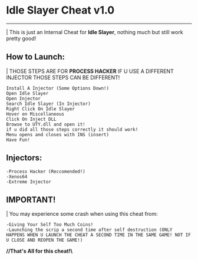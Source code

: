 # Idle Slayer Cheat v1.0

_________

| This is just an Internal Cheat for **Idle Slayer**, nothing much but still work pretty good!

## How to Launch:

| THOSE STEPS ARE FOR **PROCESS HACKER** IF U USE A DIFFERENT INJECTOR THOSE STEPS CAN BE DIFFERENT!

	Install A Injector (Some Options Down!)
	Open Idle Slayer
	Open Injector
	Search Idle Slayer (In Injector)
	Right Click On Idle Slayer
	Hover on Miscellaneous
	Click On Inject DLL
	Browse to UTY.dll and open it!
	if u did all those steps correctly it should work!
	Menu opens and closes with INS (insert)
	Have Fun!


## Injectors:

	-Process Hacker (Reccomended!)
	-Xenos64
	-Extreme Injector

## IMPORTANT!

| You may experience some crash when using this cheat from:

	-Giving Your Self Too Much Coins!
	-Launching the scrip a second time after self destruction (ONLY HAPPENS WHEN U LAUNCH THE CHEAT A SECOND TIME IN THE SAME GAME! NOT IF U CLOSE AND REOPEN THE GAME!)

**//That's All for this cheat!\\**
